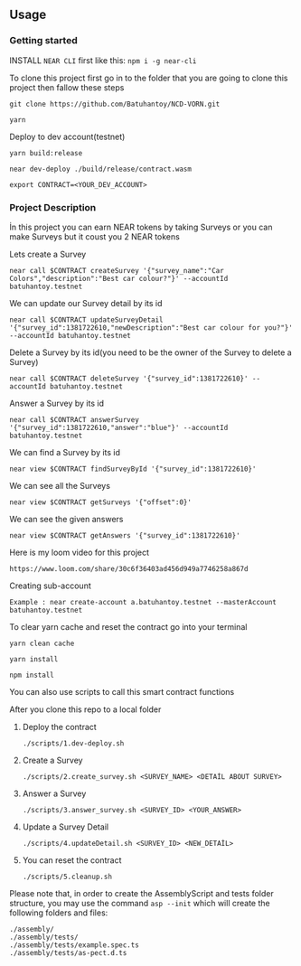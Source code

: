 ## Usage

### Getting started

INSTALL `NEAR CLI` first like this: `npm i -g near-cli`


  To clone this project first go in to the folder that you are going to clone this project then fallow these steps

    git clone https://github.com/Batuhantoy/NCD-VORN.git

    yarn
    
  Deploy to dev account(testnet)

    yarn build:release

    near dev-deploy ./build/release/contract.wasm

    export CONTRACT=<YOUR_DEV_ACCOUNT>


### Project Description

  İn this project you can earn NEAR tokens by taking Surveys or you can make Surveys but it coust you 2 NEAR tokens

  Lets create a Survey
  
    near call $CONTRACT createSurvey '{"survey_name":"Car Colors","description":"Best car colour?"}' --accountId batuhantoy.testnet

  We can update our Survey detail by its id
  
    near call $CONTRACT updateSurveyDetail '{"survey_id":1381722610,"newDescription":"Best car colour for you?"}' --accountId batuhantoy.testnet
  
  Delete a Survey by its id(you need to be the owner of the Survey to delete a Survey)
  
    near call $CONTRACT deleteSurvey '{"survey_id":1381722610}' --accountId batuhantoy.testnet

  Answer a Survey by its id
  
    near call $CONTRACT answerSurvey '{"survey_id":1381722610,"answer":"blue"}' --accountId batuhantoy.testnet

  We can find a Survey by its id
  
    near view $CONTRACT findSurveyById '{"survey_id":1381722610}'

  We can see all the Surveys
  
    near view $CONTRACT getSurveys '{"offset":0}'
    
  We can see the given answers
  
    near view $CONTRACT getAnswers '{"survey_id":1381722610}'



Here is my loom video for this project

    https://www.loom.com/share/30c6f36403ad456d949a7746258a867d


Creating sub-account

    Example : near create-account a.batuhantoy.testnet --masterAccount batuhantoy.testnet


To clear yarn cache and reset the contract go into your terminal

    yarn clean cache
  
    yarn install
  
    npm install



You can also use scripts to call this smart contract functions

After you clone this repo to a local folder
1. Deploy the contract

     `./scripts/1.dev-deploy.sh`
     
2. Create a Survey

     `./scripts/2.create_survey.sh <SURVEY_NAME> <DETAİL ABOUT SURVEY>`
     
3. Answer a Survey

     `./scripts/3.answer_survey.sh <SURVEY_ID> <YOUR_ANSWER>`
     
4. Update a Survey Detail

     `./scripts/4.updateDetail.sh <SURVEY_ID> <NEW_DETAİL>`
     
5. You can reset the contract 
 
     `./scripts/5.cleanup.sh`




Please note that, in order to create the AssemblyScript and tests folder structure, you may use the command `asp --init` which will create the following folders and files:

```
./assembly/
./assembly/tests/
./assembly/tests/example.spec.ts
./assembly/tests/as-pect.d.ts
```
